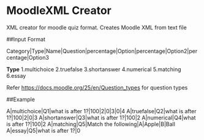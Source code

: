 MoodleXML Creator
=================

XML creator for moodle quiz format. Creates Moodle XML from text file

##Input Format

Category|Type|Name|Question|percentage|Option|percentage|Option2|percentage|Option3

**Type**
1.multichoice
2.truefalse
3.shortanswer
4.numerical
5.matching
6.essay

Refer https://docs.moodle.org/25/en/Question_types for question types

##Example

A|multichoice|Q1|what is after 1?|100|2|0|3|0|4
A|truefalse|Q2|what is after 1?|100|2|0|3
A|shortanswer|Q3|what is after 1?|100|2
A|numerical|Q4|what is after 1?|100|2
A|matching|Q5|Match the following|A|Apple|B|Ball
A|essay|Q5|what is after 1?|0

